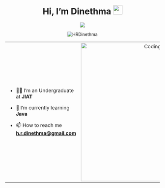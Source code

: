 
<h1 align="center">Hi, I’m Dinethma <img src = "https://raw.githubusercontent.com/MartinHeinz/MartinHeinz/master/wave.gif" width = 30px> </h1>
<p align="center">
  <a href="https://github.com/DenverCoder1/readme-typing-svg"><img src="https://readme-typing-svg.herokuapp.com?&font=IBM+Plex+Sans&color=abcdef&size=20&lines=Welcome+to+my+GitHub+Profile!;I'm+student+at+Java+Institute" /></a>
</p>
<p align="center"> <img src="https://komarev.com/ghpvc/?username=HRDinethma&label=Profile%20views&color=0e75b6&style=flat" alt="HRDinethma" /> </p>

<table align="center">
<tr border="none">
<td width="50%" align="left">

- 🧑‍🎓 I’m an Undergraduate at **JIAT**

- 🌱 I’m currently learning **Java**

- 📫 How to reach me **h.r.dinethma@gmail.com**

</td>
<td width="50%" align="center">

<img align="center" alt="Coding" width="450" src="https://repository-images.githubusercontent.com/588181932/e36ec678-7984-4cdd-8e4c-a3932772ff8e"> 
  </td>
</tr>
</table>


